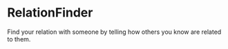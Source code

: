 # RelationFinder
Find your relation with someone by telling how others you know are related to them.
